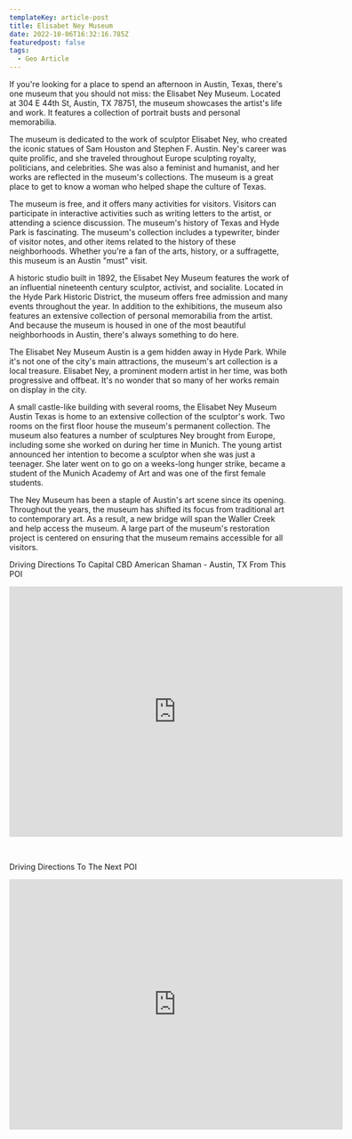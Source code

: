 ```yaml
---
templateKey: article-post
title: Elisabet Ney Museum
date: 2022-10-06T16:32:16.785Z
featuredpost: false
tags:
  - Geo Article
---
```

<!--StartFragment-->

If you're looking for a place to spend an afternoon in Austin, Texas, there's one museum that you should not miss: the Elisabet Ney Museum. Located at 304 E 44th St, Austin, TX 78751, the museum showcases the artist's life and work. It features a collection of portrait busts and personal memorabilia.

The museum is dedicated to the work of sculptor Elisabet Ney, who created the iconic statues of Sam Houston and Stephen F. Austin. Ney's career was quite prolific, and she traveled throughout Europe sculpting royalty, politicians, and celebrities. She was also a feminist and humanist, and her works are reflected in the museum's collections. The museum is a great place to get to know a woman who helped shape the culture of Texas.

The museum is free, and it offers many activities for visitors. Visitors can participate in interactive activities such as writing letters to the artist, or attending a science discussion. The museum's history of Texas and Hyde Park is fascinating. The museum's collection includes a typewriter, binder of visitor notes, and other items related to the history of these neighborhoods. Whether you're a fan of the arts, history, or a suffragette, this museum is an Austin "must" visit.

A historic studio built in 1892, the Elisabet Ney Museum features the work of an influential nineteenth century sculptor, activist, and socialite. Located in the Hyde Park Historic District, the museum offers free admission and many events throughout the year. In addition to the exhibitions, the museum also features an extensive collection of personal memorabilia from the artist. And because the museum is housed in one of the most beautiful neighborhoods in Austin, there's always something to do here.

The Elisabet Ney Museum Austin is a gem hidden away in Hyde Park. While it's not one of the city's main attractions, the museum's art collection is a local treasure. Elisabet Ney, a prominent modern artist in her time, was both progressive and offbeat. It's no wonder that so many of her works remain on display in the city.

A small castle-like building with several rooms, the Elisabet Ney Museum Austin Texas is home to an extensive collection of the sculptor's work. Two rooms on the first floor house the museum's permanent collection. The museum also features a number of sculptures Ney brought from Europe, including some she worked on during her time in Munich. The young artist announced her intention to become a sculptor when she was just a teenager. She later went on to go on a weeks-long hunger strike, became a student of the Munich Academy of Art and was one of the first female students.

The Ney Museum has been a staple of Austin's art scene since its opening. Throughout the years, the museum has shifted its focus from traditional art to contemporary art. As a result, a new bridge will span the Waller Creek and help access the museum. A large part of the museum's restoration project is centered on ensuring that the museum remains accessible for all visitors.



Driving Directions To Capital CBD American Shaman - Austin, TX From This POI



<iframe src="https://www.google.com/maps/embed?pb=!1m28!1m12!1m3!1d55095.56767703051!2d-97.7629781375787!3d30.33750511372458!2m3!1f0!2f0!3f0!3m2!1i1024!2i768!4f13.1!4m13!3e6!4m5!1s0x8644ca7169fcb7db%3A0x6b6491ea7e03f350!2sElisabet%20Ney%20Museum%2C%20304%20E%2044th%20St%2C%20Austin%2C%20TX%2078751%2C%20United%20States!3m2!1d30.3065967!2d-97.72619259999999!4m5!1s0x8644cb31a4fe226f%3A0x34275657f2964730!2sCapital%20CBD%20American%20Shaman%2C%208315%20Burnet%20Rd%20Ste.%20C%2C%20Austin%2C%20TX%2078757%2C%20United%20States!3m2!1d30.3639017!2d-97.7283884!5e0!3m2!1sen!2sph!4v1652348263860!5m2!1sen!2sph" width="600" height="450" style="border:0;" allowfullscreen="" loading="lazy" referrerpolicy="no-referrer-when-downgrade"></iframe>

 

Driving Directions To The Next POI

<iframe src="https://www.google.com/maps/embed?pb=!1m28!1m12!1m3!1d27559.38907947995!2d-97.75196630212145!3d30.29623553937296!2m3!1f0!2f0!3f0!3m2!1i1024!2i768!4f13.1!4m13!3e6!4m5!1s0x8644ca7169fcb7db%3A0x6b6491ea7e03f350!2sElisabet%20Ney%20Museum%2C%20304%20E%2044th%20St%2C%20Austin%2C%20TX%2078751%2C%20United%20States!3m2!1d30.3065967!2d-97.72619259999999!4m5!1s0x8644b59d83b98f9f%3A0x1d6cdb696fffc0d5!2sHarry%20Ransom%20Center%2C%20The%20University%20of%20Texas%20at%20Austin%2C%20300%20W%2021st%20St%2C%20Austin%2C%20TX%2078712%2C%20United%20States!3m2!1d30.284058299999998!2d-97.741244!5e0!3m2!1sen!2sph!4v1652352559568!5m2!1sen!2sph" width="600" height="450" style="border:0;" allowfullscreen="" loading="lazy" referrerpolicy="no-referrer-when-downgrade"></iframe>



<!--EndFragment-->
